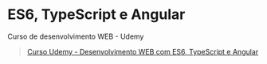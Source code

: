 # ES6, TypeScript e Angular 
Curso de desenvolvimento WEB - Udemy

>[Curso Udemy -  Desenvolvimento WEB com ES6, TypeScript e Angular](https://www.udemy.com/curso-de-desenvolvimento-web-com-es6-typescript-e-angular-4/)
